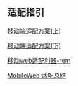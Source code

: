 ## 适配指引



[移动端适配方案(上) ](https://github.com/riskers/blog/issues/17) 

[移动端适配方案(下)](https://github.com/riskers/blog/issues/18) 



[移动web适配利器-rem](http://www.alloyteam.com/2016/03/mobile-web-adaptation-tool-rem/) 

[MobileWeb 适配总结](http://html-js.com/article/MobileWeb) 